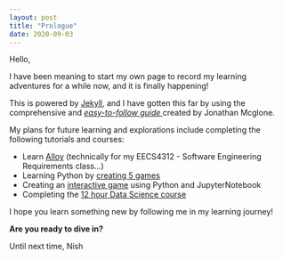```yaml
---
layout: post
title: "Prologue"
date: 2020-09-03
---
```


Hello,

<p> I have been meaning to start my own page to record my learning adventures for a while now, and it is finally happening! </p>
<p> This is powered by <a href = http://jekyllrb.com> Jekyll</a>, and I have gotten this far by using the comprehensive and <i><a href= jmcglone.com/guides/github-pages>easy-to-follow guide </a></i>created by Jonathan Mcglone.</p>

My plans for future learning and explorations include completing the following tutorials and courses: 
* Learn [Alloy](alloytools.org/tutorials/online) (technically for my EECS4312 - Software Engineering Requirements class...)
* Learning Python by [creating 5 games](https://www.freecodecamp.org/news/learn-python-by-building-5-games/)
* Creating an [interactive game](https://opensource.com/article/20/5/python-games) using Python and JupyterNotebook
* Completing the [12 hour Data Science course](https://www.freecodecamp.org/news/python-data-science-course-matplotlib-pandas-numpy/)

I hope you learn something new by following me in my learning journey!

**Are you ready to dive in?**

Until next time,
Nish
